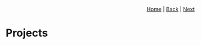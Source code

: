 <p align="right">
<a href="README.md">Home</a> | <a href="organizational-chart.md">Back</a> | <a href="strategy.md">Next</a>
</p>

# Projects